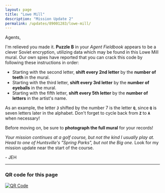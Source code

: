 ```yaml
---
layout: page
title: "Lowe Mill"
description: "Mission Update 2"
permalink: /updates/89001283/lowe-mill/
---
```


Agents,

I'm relieved you made it. **Puzzle B** in your *Agent Fieldbook* appears
to be a clever Soviet encryption, utilizing data which may be found
in this Lowe Mill mural. Our own spies have reported that you can
crack this code by following these instructions in order:

* Starting with the second letter, **shift every 2nd letter** by the
  **number of teeth** in the mural.
* Starting with the third letter, **shift every 3rd letter** by the
  **number of eyeballs** in the mural.
* Starting with the fifth letter, **shift every 5th letter** by the
  **number of letters** in the artist's name.

As an example, the letter **`J`** shifted by the number 7 is the letter **`Q`**,
since **`Q`** is seven letters later in the alphabet. Don't forget to
cycle back from **`Z`** to **`A`** when necessary!

Before moving on, be sure to **photograph the full mural** for your records!

*Your mission continues at a golf course, but not the kind I usually
play at. Head to one of Huntsville's "Spring Parks", but not
the Big one.* Look for my mission update near the start of the course.

\- JEH

<!-- * [Back to Mission Update 1](/updates/27293401/vbc/) -->

---

### QR code for this page

[![QR Code][qrcode]][qrcode]

[qrcode]: https://api.qrserver.com/v1/create-qr-code/?size=300x300&data=http://ephunt16.clontz.org/updates/89001283/lowe-mill/
